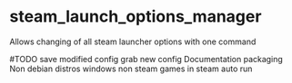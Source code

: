 # steam_launch_options_manager
Allows changing of all steam launcher options with one command

#TODO
save modified config
grab new config
Documentation
packaging
Non debian distros
windows
non steam games in steam
auto run

